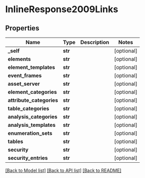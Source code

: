 # InlineResponse2009Links

## Properties
Name | Type | Description | Notes
------------ | ------------- | ------------- | -------------
**_self** | **str** |  | [optional] 
**elements** | **str** |  | [optional] 
**element_templates** | **str** |  | [optional] 
**event_frames** | **str** |  | [optional] 
**asset_server** | **str** |  | [optional] 
**element_categories** | **str** |  | [optional] 
**attribute_categories** | **str** |  | [optional] 
**table_categories** | **str** |  | [optional] 
**analysis_categories** | **str** |  | [optional] 
**analysis_templates** | **str** |  | [optional] 
**enumeration_sets** | **str** |  | [optional] 
**tables** | **str** |  | [optional] 
**security** | **str** |  | [optional] 
**security_entries** | **str** |  | [optional] 

[[Back to Model list]](../README.md#documentation-for-models) [[Back to API list]](../README.md#documentation-for-api-endpoints) [[Back to README]](../README.md)


